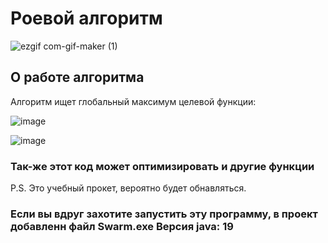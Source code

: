 #  Роевой алгоритм




![ezgif com-gif-maker (1)](https://user-images.githubusercontent.com/91944488/201548079-9056d53e-6629-4bc5-bd1f-80ec1188db4a.gif)







##  О работе алгоритма
Алгоритм ищет глобальный максимум целевой функции:



![image](https://user-images.githubusercontent.com/91944488/201547934-b7cf9af4-83ec-43bd-abd1-31b50a3f617c.png)



![image](https://user-images.githubusercontent.com/91944488/201547951-36c9607e-fe3a-49ca-99c1-0ddcc201e510.png)



###  Так-же этот код может оптимизировать и другие функции
P.S. Это учебный прокет, вероятно будет обнавляться.

### Если вы вдруг захотите запустить эту программу, в проект добавленн файл Swarm.exe Версия java: 19
